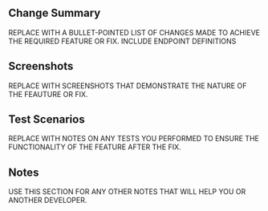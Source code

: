 **Change Summary**
---

REPLACE WITH A BULLET-POINTED LIST OF CHANGES MADE TO ACHIEVE THE REQUIRED FEATURE OR FIX. INCLUDE ENDPOINT DEFINITIONS 

**Screenshots**
---

REPLACE WITH SCREENSHOTS THAT DEMONSTRATE THE NATURE OF THE FEAUTURE OR FIX.


**Test Scenarios**
---

REPLACE WITH NOTES ON ANY TESTS YOU PERFORMED TO ENSURE THE FUNCTIONALITY OF THE FEATURE AFTER THE FIX.

**Notes**
---

USE THIS SECTION FOR ANY OTHER NOTES THAT WILL HELP YOU OR ANOTHER DEVELOPER.